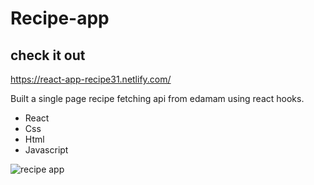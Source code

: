 # Recipe-app

## check it out
https://react-app-recipe31.netlify.com/

Built a single page recipe fetching api from edamam using react hooks.

- React
- Css 
- Html
- Javascript

![recipe app](https://i.imgur.com/RJaMIDi.png)
